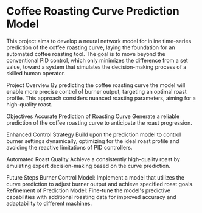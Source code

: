 # Coffee Roasting Curve Prediction Model

This project aims to develop a neural network model for inline time-series prediction of the coffee roasting curve, laying the foundation for an automated coffee roasting tool. The goal is to move beyond the conventional PID control, which only minimizes the difference from a set value, toward a system that simulates the decision-making process of a skilled human operator.

Project Overview
By predicting the coffee roasting curve the model will enable more precise control of burner output, targeting an optimal roast profile. This approach considers nuanced roasting parameters, aiming for a high-quality roast.





Objectives
Accurate Prediction of Roasting Curve
Generate a reliable prediction of the coffee roasting curve to anticipate the roast progression.


Enhanced Control Strategy
Build upon the prediction model to control burner settings dynamically, optimizing for the ideal roast profile and avoiding the reactive limitations of PID controllers.

Automated Roast Quality
Achieve a consistently high-quality roast by emulating expert decision-making based on the curve prediction.

Future Steps
Burner Control Model: Implement a model that utilizes the curve prediction to adjust burner output and achieve specified roast goals.
Refinement of Prediction Model: Fine-tune the model's predictive capabilities with additional roasting data for improved accuracy and adaptability to different machines.